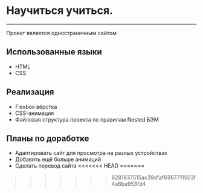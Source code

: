 # Научиться учиться.
---

Проект является одностраничным сайтом

## Использованные языки
* HTML
* CSS

## Реализация
* Flexbox вёрстка
* CSS-анимация
* Файловая структура проекта по правилам Nested БЭМ

## Планы по доработке
* Адаптировать сайт для просмотра на разных устройствах
* Добавить ещё больше анимаций
* Сделать перевод сайта
<<<<<<< HEAD
=======

>>>>>>> 6281837515ac39dfaf6367711503f4a6ba953fd4
